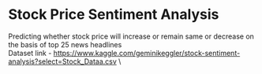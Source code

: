 # Stock Price Sentiment Analysis
Predicting whether stock price will increase or remain same or decrease on the basis of top 25 news headlines \
Dataset link - https://www.kaggle.com/geminikeggler/stock-sentiment-analysis?select=Stock_Dataa.csv \

